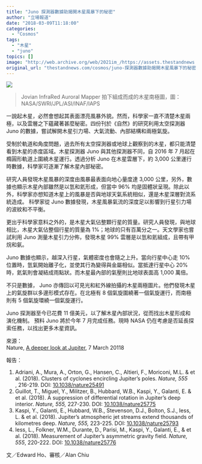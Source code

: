 ```yaml
---
title: "Juno 探測器數據助揭開木星風暴下的秘密"
author: "立場報道"
date: "2018-03-09T11:18:00"
categories:
  - "Cosmos"
tags:
  - "木星"
  - "juno"
topics: []
image: "http://web.archive.org/web/2021im_/https://assets.thestandnews.com/media/photos/1588_W2HBi_Dlg37.png"
original_url: "thestandnews.com/cosmos/juno-探測器數據助揭開木星風暴下的秘密"
---
```

![](http://web.archive.org/web/2021im_/https://assets.thestandnews.com/media/photos/1588_W2HBi_Dlg37.png)
> Jovian InfraRed Auroral Mapper 拍下組成而成的木星南極圖，圖： NASA/SWRI/JPL/ASI/INAF/IAPS

一說起木星，必然會想起其表面漂亮風暴外貌。然而，科學家一直不清楚木星兩極，以及雲層之下蘊藏著甚麼秘密。四份刊於《自然》的研究利用太空探測器 Juno 的數據，嘗試解開木星引力場、大氣流動、內部結構和兩極氣旋。

受制於軌道和角度問題，過去所有太空探測器或地球上觀察到的木星，都只能清楚看到木星的赤度區域。木星探測器 Juno 與其他探測器不同，自 2016 年 7 月起在橢圓形軌道上圍繞木星運行。透過分析 Juno 在木星雲層下，約 3,000 公里運行時數據，科學家可逐漸了解木星內部秘密。

研究人員發現木星風暴的深度由風暴最表面向地心量度達 3,000 公里，另外，數據也顯示木星內部雖然是以氫和氦形成，但當中 96% 均是固體狀呈現。除此以外，科學家亦想知道木星上的風暴是否與地球天氣系統相似，還是木星深層對流系統造成。 科學家從 Juno 數據發現，木星風暴氣流的深度足以影響到行星引力場的波紋和不平衡。

更出乎科學家意料之外的，是木星大氣佔整顆行星的質量。研究人員發現，與地球相比，木星大氣佔整個行星的質量為 1%；地球的只有百萬分之一。天文學家也嘗試利用 Juno 測量木星引力分佈，發現木星 99% 雲層是以氫和氦組成，且帶有甲烷和氨。

Juno 數據也顯示，越深入行星，氣體密度也會隨之上升。當向行星中心走 10% 位置時，氫氣開始離子化，並使其行為變得與金屬相似。當抵達行星中心 20% 時，氦氣則會凝結成雨點狀。而木星最內部的氣壓則比地球表面高 1,000 萬倍。 

不只是數據， Juno 亦傳回以可見光和紅外線拍攝的木星兩極圖片。他們發現木星上的氣旋群以多邊形模式存在。在北極有 8 個氣旋圍繞著一個氣旋運行，而南極則有 5 個氣旋環繞一個氣旋運行。

Juno 探測器至今已花費 11 億美元，以了解木星內部狀況，從而找出木星形成和演化機制。 預料 Juno 將於今年 7 月完成任務。現時 NASA 仍在考慮是否延長探索任務，以找出更多木星資訊。 

來源：  
Nature, [A deeper look at Jupiter](http://web.archive.org/web/20211229132544/https://www.nature.com/articles/d41586-018-02612-y), 7 March 20118

報告：

1.  Adriani, A., Mura, A., Orton, G., Hansen, C., Altieri, F., Moriconi, M.L. & et al. (2018). Clusters of cyclones encircling Jupiter’s poles. _Nature, 555_ , 216-219. DOI: [10.1038/nature25491](http://web.archive.org/web/20211229132544/https://www.nature.com/articles/nature25491) 
2.  Guillot, T., Miguel, Y., Militzer, B., Hubbard, W.B., Kaspi, Y., Galanti, E. & et al. (2018). A suppression of differential rotation in Jupiter’s deep interior. _Nature, 555,_ 227-230. DOI: [10.1038/nature25775](http://web.archive.org/web/20211229132544/https://www.nature.com/articles/nature25775)
3.  Kaspi, Y., Galanti, E., Hubbard, W.B., Stevenson, D.J., Bolton, S.J., Iess, L. & et al. (2018). Jupiter’s atmospheric jet streams extend thousands of kilometres deep. _Nature, 555,_ 223-225. DOI: [10.1038/nature25793](http://web.archive.org/web/20211229132544/https://www.nature.com/articles/nature25793)
4.  Iess, L., Folkner, W.M., Durante, D., Parisi, M., Kaspi, Y., Galanti, E., & et al. (2018). Measurement of Jupiter’s asymmetric gravity field. _Nature, 555_, 220-222. DOI: [10.1038/nature25776](http://web.archive.org/web/20211229132544/https://www.nature.com/articles/nature25776)

文／Edward Ho、審核／Alan Chiu
